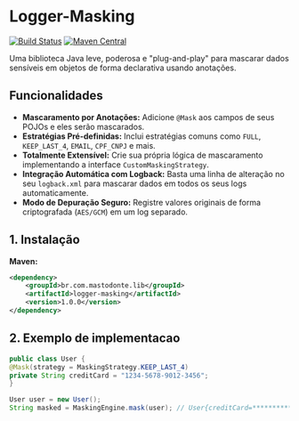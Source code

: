 

# Logger-Masking

[![Build Status](https://img.shields.io/badge/build-passing-brightgreen)](https://github.com/yourcompany/java-masking-lib)
[![Maven Central](https://img.shields.io/maven-central/v/com.yourcompany.security/java-masking-lib)](https://search.maven.org/artifact/com.yourcompany.security/java-masking-lib)

Uma biblioteca Java leve, poderosa e "plug-and-play" para mascarar dados sensíveis em objetos de forma declarativa usando anotações.

## Funcionalidades

* **Mascaramento por Anotações:** Adicione `@Mask` aos campos de seus POJOs e eles serão mascarados.
* **Estratégias Pré-definidas:** Inclui estratégias comuns como `FULL`, `KEEP_LAST_4`, `EMAIL`, `CPF_CNPJ` e mais.
* **Totalmente Extensível:** Crie sua própria lógica de mascaramento implementando a interface `CustomMaskingStrategy`.
* **Integração Automática com Logback:** Basta uma linha de alteração no seu `logback.xml` para mascarar dados em todos os seus logs automaticamente.
* **Modo de Depuração Seguro:** Registre valores originais de forma criptografada (`AES/GCM`) em um log separado.

## 1. Instalação

**Maven:**
```xml
<dependency>
    <groupId>br.com.mastodonte.lib</groupId>
    <artifactId>logger-masking</artifactId>
    <version>1.0.0</version>
</dependency>
```

## 2. Exemplo de implementacao
```java
public class User {
@Mask(strategy = MaskingStrategy.KEEP_LAST_4)
private String creditCard = "1234-5678-9012-3456";
}

User user = new User();
String masked = MaskingEngine.mask(user); // User{creditCard=****************3456}
```